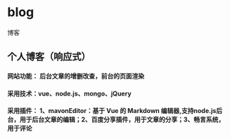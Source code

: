 # blog
博客
## 个人博客（响应式）
#### 网站功能： 后台文章的增删改查，前台的页面渲染
#### 采用技术：vue、node.js、mongo、jQuery
#### 采用插件：  1、mavonEditor：基于 Vue 的 Markdown 编辑器,支持node.js后台，用于后台文章的编辑；2、百度分享插件，用于文章的分享；3、畅言系统，用于评论
